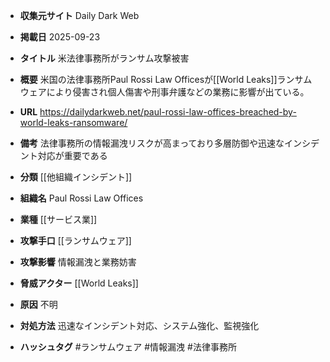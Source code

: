 - **収集元サイト**
Daily Dark Web

- **掲載日**
2025-09-23

- **タイトル**
米法律事務所がランサム攻撃被害

- **概要**
米国の法律事務所Paul Rossi Law Officesが[[World Leaks]]ランサムウェアにより侵害され個人傷害や刑事弁護などの業務に影響が出ている。

- **URL**
https://dailydarkweb.net/paul-rossi-law-offices-breached-by-world-leaks-ransomware/

- **備考**
法律事務所の情報漏洩リスクが高まっており多層防御や迅速なインシデント対応が重要である

- **分類**
[[他組織インシデント]]

- **組織名**
Paul Rossi Law Offices

- **業種**
[[サービス業]]

- **攻撃手口**
[[ランサムウェア]]

- **攻撃影響**
情報漏洩と業務妨害

- **脅威アクター**
[[World Leaks]]

- **原因**
不明

- **対処方法**
迅速なインシデント対応、システム強化、監視強化

- **ハッシュタグ**
#ランサムウェア #情報漏洩 #法律事務所
